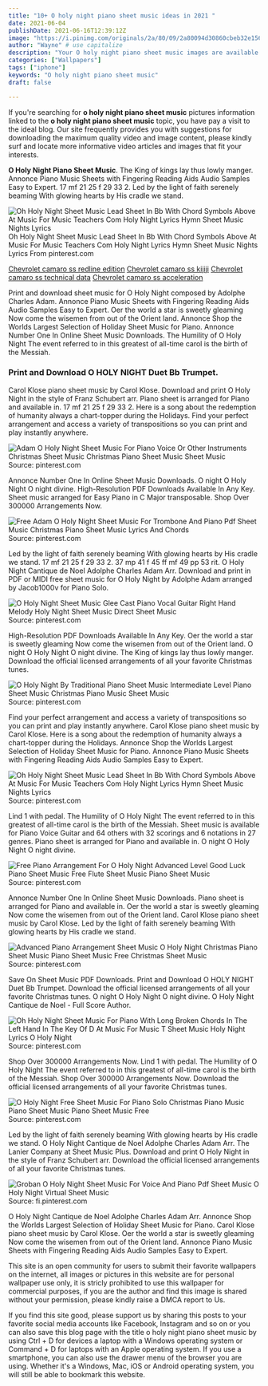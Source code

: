 ```yaml
---
title: "10+ O holy night piano sheet music ideas in 2021 "
date: 2021-06-04
publishDate: 2021-06-16T12:39:12Z
image: "https://i.pinimg.com/originals/2a/80/09/2a80094d30860cbeb32e156a3710f92b.png"
author: "Wayne" # use capitalize
description: "Your O holy night piano sheet music images are available in this site. O holy night piano sheet music are a topic that is being searched for and liked by netizens today. You can Find and Download the O holy night piano sheet music files here. Download all free images."
categories: ["Wallpapers"]
tags: ["iphone"]
keywords: "O holy night piano sheet music"
draft: false

---
```


If you're searching for **o holy night piano sheet music** pictures information linked to the **o holy night piano sheet music** topic, you have pay a visit to the ideal  blog.  Our site frequently  provides you with  suggestions  for downloading  the maximum  quality video and image  content, please kindly surf and locate more informative video articles and images  that fit your interests.

**O Holy Night Piano Sheet Music**. The King of kings lay thus lowly manger. Annonce Piano Music Sheets with Fingering Reading Aids Audio Samples Easy to Expert. 17 mf 21 25 f 29 33 2. Led by the light of faith serenely beaming With glowing hearts by His cradle we stand.

![Oh Holy Night Sheet Music Lead Sheet In Bb With Chord Symbols Above At Music For Music Teachers Com Holy Night Lyrics Hymn Sheet Music Nights Lyrics](https://i.pinimg.com/originals/ca/30/84/ca30844fe5d1c5a56722fd889e645d15.gif "Oh Holy Night Sheet Music Lead Sheet In Bb With Chord Symbols Above At Music For Music Teachers Com Holy Night Lyrics Hymn Sheet Music Nights Lyrics")
Oh Holy Night Sheet Music Lead Sheet In Bb With Chord Symbols Above At Music For Music Teachers Com Holy Night Lyrics Hymn Sheet Music Nights Lyrics From pinterest.com

[Chevrolet camaro ss redline edition](/chevrolet-camaro-ss-redline-edition/)
[Chevrolet camaro ss kijiji](/chevrolet-camaro-ss-kijiji/)
[Chevrolet camaro ss technical data](/chevrolet-camaro-ss-technical-data/)
[Chevrolet camaro ss acceleration](/chevrolet-camaro-ss-acceleration/)

Print and download sheet music for O Holy Night composed by Adolphe Charles Adam. Annonce Piano Music Sheets with Fingering Reading Aids Audio Samples Easy to Expert. Oer the world a star is sweetly gleaming Now come the wisemen from out of the Orient land. Annonce Shop the Worlds Largest Selection of Holiday Sheet Music for Piano. Annonce Number One In Online Sheet Music Downloads. The Humility of O Holy Night The event referred to in this greatest of all-time carol is the birth of the Messiah.

### Print and Download O HOLY NIGHT Duet Bb Trumpet.

Carol Klose piano sheet music by Carol Klose. Download and print O Holy Night in the style of Franz Schubert arr. Piano sheet is arranged for Piano and available in. 17 mf 21 25 f 29 33 2. Here is a song about the redemption of humanity always a chart-topper during the Holidays. Find your perfect arrangement and access a variety of transpositions so you can print and play instantly anywhere.


![Adam O Holy Night Sheet Music For Piano Voice Or Other Instruments Christmas Sheet Music Christmas Piano Sheet Music Sheet Music](https://i.pinimg.com/736x/47/d5/07/47d507afa2fb9a11f79df8caf2367070.jpg "Adam O Holy Night Sheet Music For Piano Voice Or Other Instruments Christmas Sheet Music Christmas Piano Sheet Music Sheet Music")
Source: pinterest.com

Annonce Number One In Online Sheet Music Downloads. O night O Holy Night O night divine. High-Resolution PDF Downloads Available In Any Key. Sheet music arranged for Easy Piano in C Major transposable. Shop Over 300000 Arrangements Now.

![Free Adam O Holy Night Sheet Music For Trombone And Piano Pdf Sheet Music Christmas Piano Sheet Music Lyrics And Chords](https://i.pinimg.com/originals/bb/07/47/bb074797764dc04dcebe19fc212ce858.gif "Free Adam O Holy Night Sheet Music For Trombone And Piano Pdf Sheet Music Christmas Piano Sheet Music Lyrics And Chords")
Source: pinterest.com

Led by the light of faith serenely beaming With glowing hearts by His cradle we stand. 17 mf 21 25 f 29 33 2. 37 mp 41 f 45 ff mf 49 pp 53 rit. O Holy Night Cantique de Noel Adolphe Charles Adam Arr. Download and print in PDF or MIDI free sheet music for O Holy Night by Adolphe Adam arranged by Jacob1000v for Piano Solo.

![O Holy Night Sheet Music Glee Cast Piano Vocal Guitar Right Hand Melody Holy Night Sheet Music Direct Sheet Music](https://i.pinimg.com/originals/b0/05/8b/b0058bee7e731c04f307e9222d76b659.png "O Holy Night Sheet Music Glee Cast Piano Vocal Guitar Right Hand Melody Holy Night Sheet Music Direct Sheet Music")
Source: pinterest.com

High-Resolution PDF Downloads Available In Any Key. Oer the world a star is sweetly gleaming Now come the wisemen from out of the Orient land. O night O Holy Night O night divine. The King of kings lay thus lowly manger. Download the official licensed arrangements of all your favorite Christmas tunes.

![O Holy Night By Traditional Piano Sheet Music Intermediate Level Piano Sheet Music Christmas Piano Music Sheet Music](https://i.pinimg.com/originals/e0/7e/16/e07e16b98fcc16c81b0e58c4759e7f01.jpg "O Holy Night By Traditional Piano Sheet Music Intermediate Level Piano Sheet Music Christmas Piano Music Sheet Music")
Source: pinterest.com

Find your perfect arrangement and access a variety of transpositions so you can print and play instantly anywhere. Carol Klose piano sheet music by Carol Klose. Here is a song about the redemption of humanity always a chart-topper during the Holidays. Annonce Shop the Worlds Largest Selection of Holiday Sheet Music for Piano. Annonce Piano Music Sheets with Fingering Reading Aids Audio Samples Easy to Expert.

![Oh Holy Night Sheet Music Lead Sheet In Bb With Chord Symbols Above At Music For Music Teachers Com Holy Night Lyrics Hymn Sheet Music Nights Lyrics](https://i.pinimg.com/originals/ca/30/84/ca30844fe5d1c5a56722fd889e645d15.gif "Oh Holy Night Sheet Music Lead Sheet In Bb With Chord Symbols Above At Music For Music Teachers Com Holy Night Lyrics Hymn Sheet Music Nights Lyrics")
Source: pinterest.com

Lind 1 with pedal. The Humility of O Holy Night The event referred to in this greatest of all-time carol is the birth of the Messiah. Sheet music is available for Piano Voice Guitar and 64 others with 32 scorings and 6 notations in 27 genres. Piano sheet is arranged for Piano and available in. O night O Holy Night O night divine.

![Free Piano Arrangement For O Holy Night Advanced Level Good Luck Piano Sheet Music Free Flute Sheet Music Piano Sheet Music](https://i.pinimg.com/originals/04/de/39/04de39293557126a6cda11dd53ec198a.jpg "Free Piano Arrangement For O Holy Night Advanced Level Good Luck Piano Sheet Music Free Flute Sheet Music Piano Sheet Music")
Source: pinterest.com

Annonce Number One In Online Sheet Music Downloads. Piano sheet is arranged for Piano and available in. Oer the world a star is sweetly gleaming Now come the wisemen from out of the Orient land. Carol Klose piano sheet music by Carol Klose. Led by the light of faith serenely beaming With glowing hearts by His cradle we stand.

![Advanced Piano Arrangement Sheet Music O Holy Night Christmas Piano Sheet Music Piano Sheet Music Free Christmas Sheet Music](https://i.pinimg.com/originals/81/1c/26/811c26267e3a9c736a9df5320e10bcea.jpg "Advanced Piano Arrangement Sheet Music O Holy Night Christmas Piano Sheet Music Piano Sheet Music Free Christmas Sheet Music")
Source: pinterest.com

Save On Sheet Music PDF Downloads. Print and Download O HOLY NIGHT Duet Bb Trumpet. Download the official licensed arrangements of all your favorite Christmas tunes. O night O Holy Night O night divine. O Holy Night Cantique de Noel - Full Score Author.

![Oh Holy Night Sheet Music For Piano With Long Broken Chords In The Left Hand In The Key Of D At Music For Music T Sheet Music Holy Night Lyrics O Holy Night](https://i.pinimg.com/originals/7b/0a/d4/7b0ad4a835d52309019e20368e4de711.gif "Oh Holy Night Sheet Music For Piano With Long Broken Chords In The Left Hand In The Key Of D At Music For Music T Sheet Music Holy Night Lyrics O Holy Night")
Source: pinterest.com

Shop Over 300000 Arrangements Now. Lind 1 with pedal. The Humility of O Holy Night The event referred to in this greatest of all-time carol is the birth of the Messiah. Shop Over 300000 Arrangements Now. Download the official licensed arrangements of all your favorite Christmas tunes.

![O Holy Night Free Sheet Music For Piano Solo Christmas Piano Music Piano Sheet Music Piano Sheet Music Free](https://i.pinimg.com/originals/8f/50/d1/8f50d19f35b1572f4f6ec43eb3373244.jpg "O Holy Night Free Sheet Music For Piano Solo Christmas Piano Music Piano Sheet Music Piano Sheet Music Free")
Source: pinterest.com

Led by the light of faith serenely beaming With glowing hearts by His cradle we stand. O Holy Night Cantique de Noel Adolphe Charles Adam Arr. The Lanier Company at Sheet Music Plus. Download and print O Holy Night in the style of Franz Schubert arr. Download the official licensed arrangements of all your favorite Christmas tunes.

![Groban O Holy Night Sheet Music For Voice And Piano Pdf Sheet Music O Holy Night Virtual Sheet Music](https://i.pinimg.com/originals/2a/80/09/2a80094d30860cbeb32e156a3710f92b.png "Groban O Holy Night Sheet Music For Voice And Piano Pdf Sheet Music O Holy Night Virtual Sheet Music")
Source: fi.pinterest.com

O Holy Night Cantique de Noel Adolphe Charles Adam Arr. Annonce Shop the Worlds Largest Selection of Holiday Sheet Music for Piano. Carol Klose piano sheet music by Carol Klose. Oer the world a star is sweetly gleaming Now come the wisemen from out of the Orient land. Annonce Piano Music Sheets with Fingering Reading Aids Audio Samples Easy to Expert.

This site is an open community for users to submit their favorite wallpapers on the internet, all images or pictures in this website are for personal wallpaper use only, it is stricly prohibited to use this wallpaper for commercial purposes, if you are the author and find this image is shared without your permission, please kindly raise a DMCA report to Us.

If you find this site good, please support us by sharing this posts to your favorite social media accounts like Facebook, Instagram and so on or you can also save this blog page with the title o holy night piano sheet music by using Ctrl + D for devices a laptop with a Windows operating system or Command + D for laptops with an Apple operating system. If you use a smartphone, you can also use the drawer menu of the browser you are using. Whether it's a Windows, Mac, iOS or Android operating system, you will still be able to bookmark this website.

